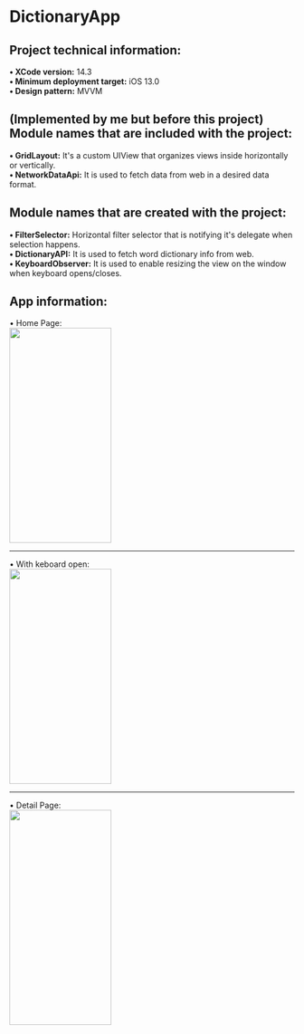 # DictionaryApp

## Project technical information:
<strong>&bull; XCode version:</strong> 14.3
<br/><strong>&bull; Minimum deployment target:</strong> iOS 13.0
<br/><strong>&bull; Design pattern:</strong> MVVM

## (Implemented by me but before this project) Module names that are included with the project:
<strong>&bull; GridLayout:</strong> It's a custom UIView that organizes views inside horizontally or vertically.
<br/><strong>&bull; NetworkDataApi:</strong> It is used to fetch data from web in a desired data format.

## Module names that are created with the project:
<strong>&bull; FilterSelector:</strong> Horizontal filter selector that is notifying it's delegate when selection happens.
<br/><strong>&bull; DictionaryAPI:</strong> It is used to fetch word dictionary info from web.
<br/><strong>&bull; KeyboardObserver:</strong> It is used to enable resizing the view on the window when keyboard opens/closes.

## App information:
&bull; Home Page:
<br/>
<img src="https://i.hizliresim.com/a0pbmyv.jpg"
data-canonical-src="https://i.hizliresim.com/a0pbmyv.jpg"
width="180" height="380" />
<hr>
&bull; With keboard open:
<br/>
<img src="https://i.hizliresim.com/j4hitkn.jpg"
data-canonical-src="https://i.hizliresim.com/j4hitkn.jpg"
width="180" height="380" />
<hr>
&bull; Detail Page:
<br/>
<img src="https://i.hizliresim.com/7c5to88.jpg"
data-canonical-src="https://i.hizliresim.com/7c5to88.jpg"
width="180" height="380" />
